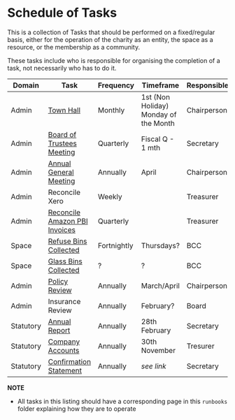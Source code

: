 # Schedule of Tasks

This is a collection of Tasks that should be performed on a fixed/regular basis, either for the operation of the charity as an entity, the space as a resource, or the membership as a community.

These tasks include who is responsible for organising the completion of a task, not necessarily who has to do it.

| Domain | Task                                                         | Frequency   | Timeframe                             | Responsible | Tracking Method           |
| ------ | ------------------------------------------------------------ | ----------- | ------------------------------------- | ----------- | ------------------------- |
| Admin  | [Town Hall](rituals/town_hall.md)                            | Monthly     | 1st (Non Holiday) Monday of the Month | Chairperson | Google Calendar/Docs/Blog |
| Admin  | [Board of Trustees Meeting](rituals/trustees_meeting.md)     | Quarterly   | Fiscal Q - 1 mth                      | Secretary   | Google Calendar/Docs      |
| Admin  | [Annual General Meeting](rituals/annual_general_meeting.md)  | Annually    | April                                 | Chairperson | Google Calendar/Docs/Blog |
| Admin  | Reconcile Xero                                               | Weekly      |                                       | Treasurer   | Xero                      |
| Admin  | [Reconcile Amazon PBI Invoices](finance/AMZ-Pay-By-Invoice.md) | Quarterly   |                                       | Treasurer   | AWS/Xero                  |
| Space  | [Refuse Bins Collected](facilities_management/refuse_locations.md)                                        | Fortnightly | Thursdays?                            | BCC         |                           |
| Space  | [Glass Bins Collected](facilities_management/refuse_locations.md)                                         | ?           | ?                                     | BCC         |                           |
| Admin  | [Policy Review](../policies/README.md)                                                | Annually    | March/April                           | Chairperson |                           |
| Admin  | Insurance Review                                             | Annually    | February?                             | Board       |                           |
| Statutory | [Annual Report](statutory_reports/annual_report.md) | Annually | 28th February | Secretary | Google Docs |
| Statutory | [Company Accounts](statutory_reports/company_accounts.md) | Annually | 30th November | Tresurer | Xero |
| Statutory | [Confirmation Statement](statutory_reports/confirmation_statement.md) | Annually | _see link_ | Secretary |

**NOTE**

* All tasks in this listing should have a corresponding page in this `runbooks` folder explaining how they are to operate
